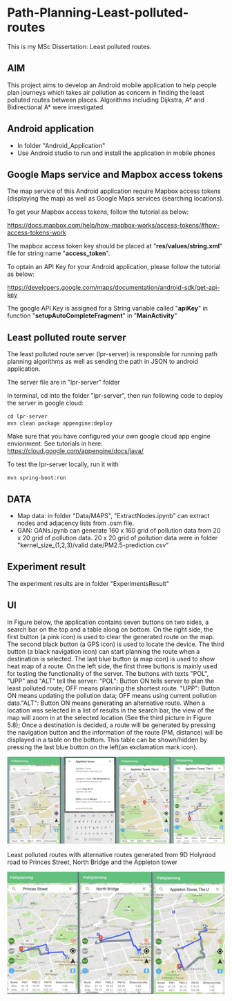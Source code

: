 # Path-Planning-Least-polluted-routes
This is my MSc Dissertation: Least polluted routes.

## AIM
This project aims to develop an Android mobile application to help people plan journeys which takes air pollution as concern in finding the least polluted routes between places. Algorithms including Dijkstra, A* and Bidirectional A* were investigated.

## Android application
* In folder "Android_Application"
* Use Android studio to run and install the application in mobile phones

## Google Maps service and Mapbox access tokens
The map service of this Android application require Mapbox access tokens (displaying the map) as well as Google Maps services (searching locations). 

To get your Mapbox access tokens, follow the tutorial as below:

https://docs.mapbox.com/help/how-mapbox-works/access-tokens/#how-access-tokens-work

The mapbox access token key should be placed at "**res/values/string.xml**" file for string name "**access_token**".

To optain an API Key for your Android application, please follow the tutorial as below:

https://developers.google.com/maps/documentation/android-sdk/get-api-key

The google API Key is assigned for a String variable called "**apiKey**" in function "**setupAutoCompleteFragment**" in "**MainActivity**"

## Least polluted route server 
The least polluted route server (lpr-server) is responsible for running path planning algorithms as well as sending the path in JSON to android application.

The server file are in "lpr-server" folder

In terminal, cd into the folder "lpr-server", then run following code to deploy the server in google cloud:
```linux
cd lpr-server
mvn clean package appengine:deploy
```
Make sure that you have configured your own google cloud app engine envionment. See tutorials in here: https://cloud.google.com/appengine/docs/java/

To test the lpr-server locally, run it with
```linux
mvn spring-boot:run
```

## DATA

* Map data: in folder "Data/MAPS", "ExtractNodes.ipynb" can extract nodes and adjacency lists from .osm file.
* GAN: GANs.ipynb can generate 160 x 160 grid of pollution data from 20 x 20 grid of pollution data. 20 x 20 grid of pollution data were in folder "kernel_size_(1,2,3)/valid date/PM2.5-prediction.csv"

## Experiment result
The experiment results are in folder "ExperimentsResult"

## UI
In Figure below, the application contains seven buttons on two sides, a search bar on the top and a table along on bottom. On the right side, the first button (a pink icon) is used to clear the generated route on the map. The second black button (a GPS icon) is used to locate the device. The third button (a black navigation icon) can start planning the route when a destination is selected. The last blue button (a map icon) is used to show heat map of a route. On the left side, the first three buttons is mainly used for testing the functionality of the server. The buttons with texts "POL", "UPP" and "ALT" tell the server: "POL": Button ON tells server to plan the least polluted route; OFF means planning the shortest route. "UPP": Button ON means updating the pollution data; OFF means using current pollution data."ALT": Button ON means generating an alternative route.
When a location was selected in a list of results in the search bar, the view of the map will zoom in at the selected location (See the third picture in Figure 5.8); Once a destination is decided, a route will be generated by pressing the navigation button and the information of the route (PM, distance) will be displayed in a table on the bottom. This table can be shown/hidden by pressing the last blue button on the left(an exclamation mark icon).

![UI](ExperimentsResult/UI.png)

Least polluted routes with alternative routes generated from 9D Holyrood road to Princes Street, North Bridge and the Appleton tower

![ALT](ExperimentsResult/ALTRoutes.png)
